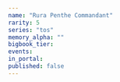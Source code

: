 ```yaml
---
name: "Rura Penthe Commandant"
rarity: 5
series: "tos"
memory_alpha: ""
bigbook_tier:
events:
in_portal:
published: false
---
```


